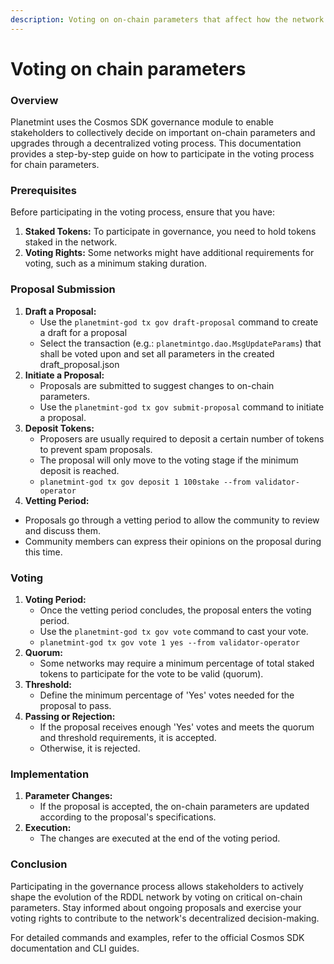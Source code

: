 ```yaml
---
description: Voting on on-chain parameters that affect how the network functions.
---
```


# Voting on chain parameters

### Overview

Planetmint uses the Cosmos SDK governance module to enable stakeholders to collectively decide on important on-chain parameters and upgrades through a decentralized voting process. This documentation provides a step-by-step guide on how to participate in the voting process for chain parameters.

### Prerequisites

Before participating in the voting process, ensure that you have:

1. **Staked Tokens:** To participate in governance, you need to hold tokens staked in the network.
2. **Voting Rights:** Some networks might have additional requirements for voting, such as a minimum staking duration.

### Proposal Submission

1. **Draft a Proposal:**
   * Use the `planetmint-god tx gov draft-proposal` command to create a draft for a proposal
   * Select the transaction (e.g.: `planetmintgo.dao.MsgUpdateParams`) that shall be voted upon and set all parameters in the created draft\_proposal.json
2. **Initiate a Proposal:**
   * Proposals are submitted to suggest changes to on-chain parameters.
   * Use the `planetmint-god tx gov submit-proposal` command to initiate a proposal.
3. **Deposit Tokens:**
   * Proposers are usually required to deposit a certain number of tokens to prevent spam proposals.
   * The proposal will only move to the voting stage if the minimum deposit is reached.
   * `planetmint-god tx gov deposit 1 100stake --from validator-operator`
4. **Vetting Period:**

* Proposals go through a vetting period to allow the community to review and discuss them.
* Community members can express their opinions on the proposal during this time.

### Voting

1. **Voting Period:**
   * Once the vetting period concludes, the proposal enters the voting period.
   * Use the `planetmint-god tx gov vote` command to cast your vote.
   * `planetmint-god tx gov vote 1 yes --from validator-operator`
2. **Quorum:**
   * Some networks may require a minimum percentage of total staked tokens to participate for the vote to be valid (quorum).
3. **Threshold:**
   * Define the minimum percentage of 'Yes' votes needed for the proposal to pass.
4. **Passing or Rejection:**
   * If the proposal receives enough 'Yes' votes and meets the quorum and threshold requirements, it is accepted.
   * Otherwise, it is rejected.

### Implementation

1. **Parameter Changes:**
   * If the proposal is accepted, the on-chain parameters are updated according to the proposal's specifications.
2. **Execution:**
   * The changes are executed at the end of the voting period.

### Conclusion

Participating in the governance process allows stakeholders to actively shape the evolution of the RDDL network by voting on critical on-chain parameters. Stay informed about ongoing proposals and exercise your voting rights to contribute to the network's decentralized decision-making.

For detailed commands and examples, refer to the official Cosmos SDK documentation and CLI guides.
